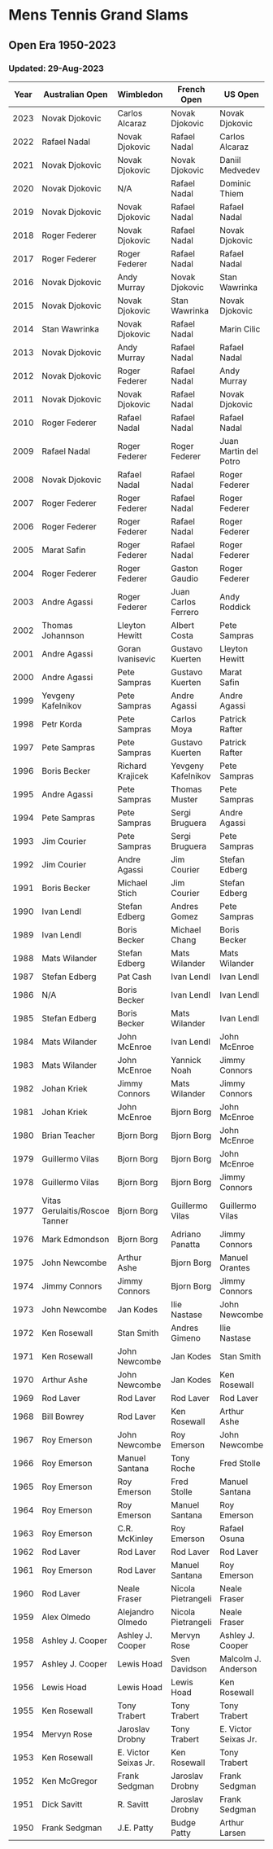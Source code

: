 # Mens Tennis Grand Slams 
## Open Era 1950-2023
### Updated: 29-Aug-2023

|Year|Australian Open|Wimbledon |French Open|US Open|
|----|--------|--------|--------|--------|
|2023|Novak Djokovic|Carlos Alcaraz|Novak Djokovic|Novak Djokovic|
|2022|Rafael Nadal|Novak Djokovic|Rafael Nadal|Carlos Alcaraz|
|2021|Novak Djokovic|Novak Djokovic|Novak Djokovic|Daniil Medvedev|
|2020|Novak Djokovic|N/A|Rafael Nadal|Dominic Thiem|
|2019|Novak Djokovic|Novak Djokovic|Rafael Nadal|Rafael Nadal|
|2018|Roger Federer|Novak Djokovic|Rafael Nadal|Novak Djokovic|
|2017|Roger Federer|Roger Federer|Rafael Nadal|Rafael Nadal|
|2016|Novak Djokovic|Andy Murray|Novak Djokovic|Stan Wawrinka|
|2015|Novak Djokovic|Novak Djokovic|Stan Wawrinka|Novak Djokovic|
|2014|Stan Wawrinka|Novak Djokovic|Rafael Nadal|Marin Cilic|
|2013|Novak Djokovic|Andy Murray|Rafael Nadal|Rafael Nadal|
|2012|Novak Djokovic|Roger Federer|Rafael Nadal|Andy Murray|
|2011|Novak Djokovic|Novak Djokovic|Rafael Nadal|Novak Djokovic|
|2010|Roger Federer|Rafael Nadal|Rafael Nadal|Rafael Nadal|
|2009|Rafael Nadal|Roger Federer|Roger Federer|Juan Martin del Potro|
|2008|Novak Djokovic|Rafael Nadal|Rafael Nadal|Roger Federer|
|2007|Roger Federer|Roger Federer|Rafael Nadal|Roger Federer|
|2006|Roger Federer|Roger Federer|Rafael Nadal|Roger Federer|
|2005|Marat Safin|Roger Federer|Rafael Nadal|Roger Federer|
|2004|Roger Federer|Roger Federer|Gaston Gaudio|Roger Federer|
|2003|Andre Agassi|Roger Federer|Juan Carlos Ferrero|Andy Roddick|
|2002|Thomas Johannson|Lleyton Hewitt|Albert Costa|Pete Sampras|
|2001|Andre Agassi|Goran Ivanisevic|Gustavo Kuerten|Lleyton Hewitt|
|2000|Andre Agassi|Pete Sampras|Gustavo Kuerten|Marat Safin|
|1999|Yevgeny Kafelnikov|Pete Sampras|Andre Agassi|Andre Agassi|
|1998|Petr Korda|Pete Sampras|Carlos Moya|Patrick Rafter|
|1997|Pete Sampras|Pete Sampras|Gustavo Kuerten|Patrick Rafter|
|1996|Boris Becker|Richard Krajicek|Yevgeny Kafelnikov|Pete Sampras|
|1995|Andre Agassi|Pete Sampras|Thomas Muster|Pete Sampras|
|1994|Pete Sampras|Pete Sampras|Sergi Bruguera|Andre Agassi|
|1993|Jim Courier|Pete Sampras|Sergi Bruguera|Pete Sampras|
|1992|Jim Courier|Andre Agassi|Jim Courier|Stefan Edberg|
|1991|Boris Becker|Michael Stich|Jim Courier|Stefan Edberg|
|1990|Ivan Lendl|Stefan Edberg|Andres Gomez|Pete Sampras|
|1989|Ivan Lendl|Boris Becker|Michael Chang|Boris Becker|
|1988|Mats Wilander|Stefan Edberg|Mats Wilander|Mats Wilander|
|1987|Stefan Edberg|Pat Cash|Ivan Lendl|Ivan Lendl|
|1986|N/A|Boris Becker|Ivan Lendl|Ivan Lendl|
|1985|Stefan Edberg|Boris Becker|Mats Wilander|Ivan Lendl|
|1984|Mats Wilander|John McEnroe|Ivan Lendl|John McEnroe|
|1983|Mats Wilander|John McEnroe|Yannick Noah|Jimmy Connors|
|1982|Johan Kriek|Jimmy Connors|Mats Wilander|Jimmy Connors|
|1981|Johan Kriek|John McEnroe|Bjorn Borg|John McEnroe|
|1980|Brian Teacher|Bjorn Borg|Bjorn Borg|John McEnroe|
|1979|Guillermo Vilas|Bjorn Borg|Bjorn Borg|John McEnroe|
|1978|Guillermo Vilas|Bjorn Borg|Bjorn Borg|Jimmy Connors|
|1977|Vitas Gerulaitis/Roscoe Tanner|Bjorn Borg|Guillermo Vilas|Guillermo Vilas|
|1976|Mark Edmondson|Bjorn Borg|Adriano Panatta|Jimmy Connors|
|1975|John Newcombe|Arthur Ashe|Bjorn Borg|Manuel Orantes|
|1974|Jimmy Connors|Jimmy Connors|Bjorn Borg|Jimmy Connors|
|1973|John Newcombe|Jan Kodes|Ilie Nastase|John Newcombe|
|1972|Ken Rosewall|Stan Smith|Andres Gimeno|Ilie Nastase|
|1971|Ken Rosewall|John Newcombe|Jan Kodes|Stan Smith|
|1970|Arthur Ashe|John Newcombe|Jan Kodes|Ken Rosewall|
|1969|Rod Laver|Rod Laver|Rod Laver|Rod Laver|
|1968|Bill Bowrey|Rod Laver|Ken Rosewall|Arthur Ashe|
|1967|Roy Emerson|John Newcombe|Roy Emerson|John Newcombe|
|1966|Roy Emerson|Manuel Santana|Tony Roche|Fred Stolle|
|1965|Roy Emerson|Roy Emerson|Fred Stolle|Manuel Santana|
|1964|Roy Emerson|Roy Emerson|Manuel Santana|Roy Emerson|
|1963|Roy Emerson|C.R. McKinley|Roy Emerson|Rafael Osuna|
|1962|Rod Laver|Rod Laver|Rod Laver|Rod Laver|
|1961|Roy Emerson|Rod Laver|Manuel Santana|Roy Emerson|
|1960|Rod Laver|Neale Fraser|Nicola Pietrangeli|Neale Fraser|
|1959|Alex Olmedo|Alejandro Olmedo|Nicola Pietrangeli|Neale Fraser|
|1958|Ashley J. Cooper|Ashley J. Cooper|Mervyn Rose|Ashley J. Cooper|
|1957|Ashley J. Cooper|Lewis Hoad|Sven Davidson|Malcolm J. Anderson|
|1956|Lewis Hoad|Lewis Hoad|Lewis Hoad|Ken Rosewall|
|1955|Ken Rosewall|Tony Trabert|Tony Trabert|Tony Trabert|
|1954|Mervyn Rose|Jaroslav Drobny|Tony Trabert|E. Victor Seixas Jr.|
|1953|Ken Rosewall|E. Victor Seixas Jr.|Ken Rosewall|Tony Trabert|
|1952|Ken McGregor|Frank Sedgman|Jaroslav Drobny|Frank Sedgman|
|1951|Dick Savitt|R. Savitt|Jaroslav Drobny|Frank Sedgman|
|1950|Frank Sedgman|J.E. Patty|Budge Patty|Arthur Larsen|
